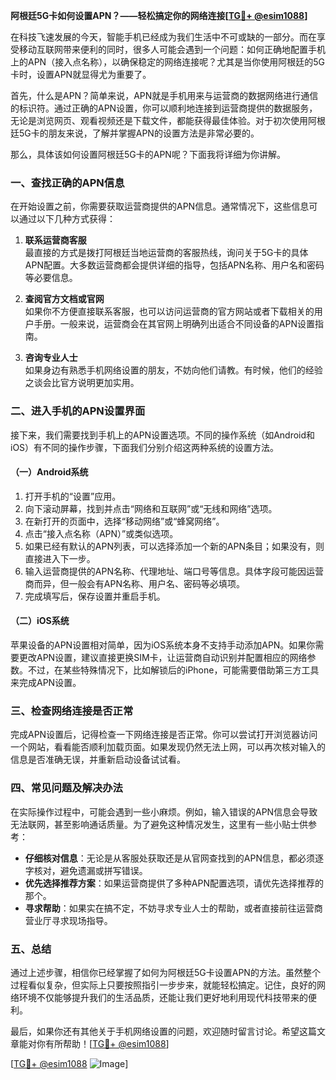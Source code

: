 **阿根廷5G卡如何设置APN？——轻松搞定你的网络连接[[TG💪+ @esim1088](https://t.me/s/esim1088)]**

在科技飞速发展的今天，智能手机已经成为我们生活中不可或缺的一部分。而在享受移动互联网带来便利的同时，很多人可能会遇到一个问题：如何正确地配置手机上的APN（接入点名称），以确保稳定的网络连接呢？尤其是当你使用阿根廷的5G卡时，设置APN就显得尤为重要了。

首先，什么是APN？简单来说，APN就是手机用来与运营商的数据网络进行通信的标识符。通过正确的APN设置，你可以顺利地连接到运营商提供的数据服务，无论是浏览网页、观看视频还是下载文件，都能获得最佳体验。对于初次使用阿根廷5G卡的朋友来说，了解并掌握APN的设置方法是非常必要的。

那么，具体该如何设置阿根廷5G卡的APN呢？下面我将详细为你讲解。

### 一、查找正确的APN信息

在开始设置之前，你需要获取运营商提供的APN信息。通常情况下，这些信息可以通过以下几种方式获得：

1. **联系运营商客服**  
   最直接的方式是拨打阿根廷当地运营商的客服热线，询问关于5G卡的具体APN配置。大多数运营商都会提供详细的指导，包括APN名称、用户名和密码等必要信息。

2. **查阅官方文档或官网**  
   如果你不方便直接联系客服，也可以访问运营商的官方网站或者下载相关的用户手册。一般来说，运营商会在其官网上明确列出适合不同设备的APN设置指南。

3. **咨询专业人士**  
   如果身边有熟悉手机网络设置的朋友，不妨向他们请教。有时候，他们的经验之谈会比官方说明更加实用。

### 二、进入手机的APN设置界面

接下来，我们需要找到手机上的APN设置选项。不同的操作系统（如Android和iOS）有不同的操作步骤，下面我们分别介绍这两种系统的设置方法。

#### （一）Android系统

1. 打开手机的“设置”应用。
2. 向下滚动屏幕，找到并点击“网络和互联网”或“无线和网络”选项。
3. 在新打开的页面中，选择“移动网络”或“蜂窝网络”。
4. 点击“接入点名称（APN）”或类似选项。
5. 如果已经有默认的APN列表，可以选择添加一个新的APN条目；如果没有，则直接进入下一步。
6. 输入运营商提供的APN名称、代理地址、端口号等信息。具体字段可能因运营商而异，但一般会有APN名称、用户名、密码等必填项。
7. 完成填写后，保存设置并重启手机。

#### （二）iOS系统

苹果设备的APN设置相对简单，因为iOS系统本身不支持手动添加APN。如果你需要更改APN设置，建议直接更换SIM卡，让运营商自动识别并配置相应的网络参数。不过，在某些特殊情况下，比如解锁后的iPhone，可能需要借助第三方工具来完成APN设置。

### 三、检查网络连接是否正常

完成APN设置后，记得检查一下网络连接是否正常。你可以尝试打开浏览器访问一个网站，看看能否顺利加载页面。如果发现仍然无法上网，可以再次核对输入的信息是否准确无误，并重新启动设备试试看。

### 四、常见问题及解决办法

在实际操作过程中，可能会遇到一些小麻烦。例如，输入错误的APN信息会导致无法联网，甚至影响通话质量。为了避免这种情况发生，这里有一些小贴士供参考：

- **仔细核对信息**：无论是从客服处获取还是从官网查找到的APN信息，都必须逐字核对，避免遗漏或拼写错误。
- **优先选择推荐方案**：如果运营商提供了多种APN配置选项，请优先选择推荐的那个。
- **寻求帮助**：如果实在搞不定，不妨寻求专业人士的帮助，或者直接前往运营商营业厅寻求现场指导。

### 五、总结

通过上述步骤，相信你已经掌握了如何为阿根廷5G卡设置APN的方法。虽然整个过程看似复杂，但实际上只要按照指引一步步来，就能轻松搞定。记住，良好的网络环境不仅能够提升我们的生活品质，还能让我们更好地利用现代科技带来的便利。

最后，如果你还有其他关于手机网络设置的问题，欢迎随时留言讨论。希望这篇文章能对你有所帮助！[[TG💪+ @esim1088](https://t.me/s/esim1088)] 

[[TG💪+ @esim1088](https://t.me/s/esim1088) ![Image](https://i.postimg.cc/4NQfJmqS/Snipaste-2025-05-13-00-14-12.png)]